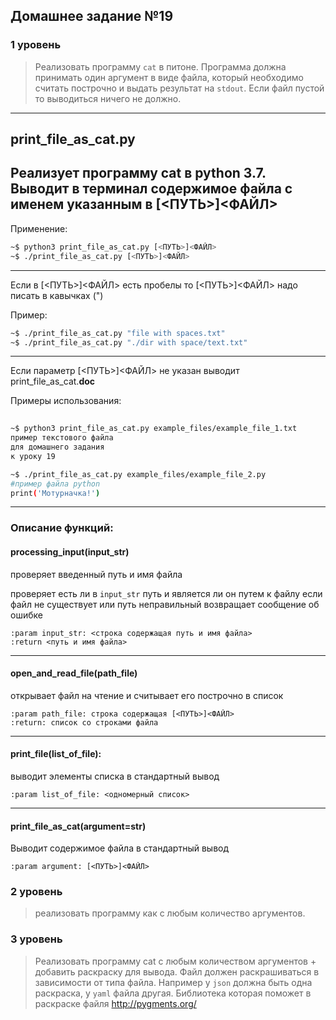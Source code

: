 ## Домашнее задание №19

### 1 уровень
 
> Реализовать программу `cat` в питоне. 
> Программа должна принимать один аргумент 
> в виде файла, который необходимо считать построчно 
> и выдать результат на `stdout`. 
> Если файл пустой то выводиться ничего не должно.

-----------------
## print\_file\_as\_cat.py

Реализует программу cat в python 3.7.
Выводит в терминал содержимое файла с именем указанным в [<ПУТЬ>]<ФАЙЛ>
------------------

Применение:
```bash 
~$ python3 print_file_as_cat.py [<ПУТЬ>]<ФАЙЛ>
~$ ./print_file_as_cat.py [<ПУТЬ>]<ФАЙЛ>
``` 

--------------------
Если в [<ПУТЬ>]<ФАЙЛ> есть пробелы то [<ПУТЬ>]<ФАЙЛ> надо писать в кавычках (")

Пример:
```bash
~$ ./print_file_as_cat.py "file with spaces.txt" 
~$ ./print_file_as_cat.py "./dir with space/text.txt"
```
-------------------

Если параметр [<ПУТЬ>]<ФАЙЛ> не указан выводит print_file_as_cat.__doc__

Примеры использования:

```bash    
    
~$ python3 print_file_as_cat.py example_files/example_file_1.txt
пример текстового файла
для домашнего задания
к уроку 19

~$ ./print_file_as_cat.py example_files/example_file_2.py
#пример файла python
print('Мотурначка!')
```
-----------------
### Описание функций:

#### processing_input(input_str)

проверяет введенный путь и имя файла

проверяет есть ли в `input_str` путь и является ли он путем к файлу
если файл не существует или путь неправильный возвращает сообщение об ошибке

```
:param input_str: <строка содержащая путь и имя файла>
:return <путь и имя файла> 
```
-----------------------

#### open_and_read_file(path_file)

открывает файл на чтение и считывает его построчно в список

```
:param path_file: строка содержащая [<ПУТЬ>]<ФАЙЛ>
:return: список со строками файла
```
------------------
#### print_file(list_of_file):

выводит элементы списка в стандартный вывод

```
:param list_of_file: <одномерный список>
```
---------------

#### print_file_as_cat(argument=str)

Выводит содержимое файла в стандартный вывод

```
:param argument: [<ПУТЬ>]<ФАЙЛ> 
```




### 2 уровень 

> реализовать программу как с любым количество аргументов.

### 3 уровень 

> Реализовать программу cat с любым количеством аргументов 
> \+ добавить раскраску для вывода.
> Файл должен раскрашиваться в зависимости от типа файла. 
> Например у `json` должна быть одна раскраска, у `yaml` файла другая.
> Библиотека которая поможет в раскраске файля http://pygments.org/